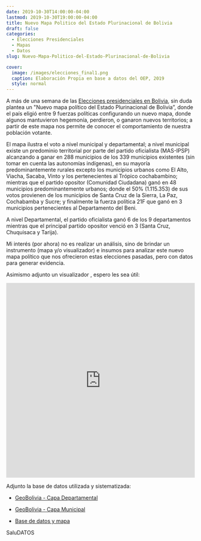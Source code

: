```yaml
---
date: 2019-10-30T14:00:00-04:00
lastmod: 2019-10-30T19:00:00-04:00
title: Nuevo Mapa Politico del Estado Plurinacional de Bolivia
draft: false
categories:
  - Elecciones Presidenciales
  - Mapas
  - Datos
slug: Nuevo-Mapa-Politico-del-Estado-Plurinacional-de-Bolivia

cover:
  image: /images/elecciones_final1.png
  caption: Elaboración Propia en base a datos del OEP, 2019
  style: normal
---
```


A más de una semana de las [Elecciones presidenciales en Bolivia](https://es.wikipedia.org/wiki/Elecciones_generales_de_Bolivia_de_2019), sin duda plantea un "Nuevo mapa político del Estado Plurinacional de Bolivia”, donde el país eligió entre 9 fuerzas políticas configurando un nuevo mapa, donde algunos mantuvieron hegemonía, perdieron, o ganaron nuevos territorios; a partir de este mapa nos permite de conocer el comportamiento de nuestra población votante.


El mapa ilustra el voto a nivel municipal y departamental; a nivel municipal existe un predominio territorial por parte del partido oficialista (MAS-IPSP) alcanzando a ganar en 288 municipios de los 339 municipios existentes (sin tomar en cuenta las autonomías indígenas), en su mayoría predominantemente rurales excepto los municipios urbanos como El Alto, Viacha, Sacaba, Vinto y los pertenecientes al Trópico cochabambino; mientras que el partido opositor (Comunidad Ciudadana) ganó en 48 municipios predominantemente urbanos; donde el 50% (1.115.353) de sus votos provienen de los municipios de Santa Cruz de la Sierra, La Paz, Cochabamba y Sucre; y finalmente la fuerza política 21F que ganó en 3 municipios pertenecientes al Departamento del Beni.

A nivel Departamental, el partido oficialista ganó 6 de los 9 departamentos mientras que el principal partido opositor venció en 3 (Santa Cruz, Chuquisaca y Tarija).

Mi interés (por ahora) no es realizar un análisis, sino de brindar un instrumento (mapa y/o visualizador) e insumos para analizar este nuevo mapa político que nos ofrecieron estas elecciones pasadas, pero con datos para generar evidencia.


Asimismo adjunto un visualizador , espero les sea útil:


<iframe width="100%" height="520" frameborder="0" src="https://rafemoro.carto.com/builder/94fa0e66-4722-4538-bcbc-29736acb4d03/embed" allowfullscreen webkitallowfullscreen mozallowfullscreen oallowfullscreen msallowfullscreen></iframe>

Adjunto la base de datos utilizada y sistematizada:

- [GeoBolivia -  Capa Departamental](https://geo.gob.bo/geonetwork/srv/spa/catalog.search#/metadata/51017e2e-e4de-4a37-af73-5ec596aed840) 

- [GeoBolivia -  Capa Municipal](https://geo.gob.bo/geonetwork/srv/spa/catalog.search#/metadata/7a2ac686-6f6f-4015-999e-3660f85719fa)

- [Base de datos y mapa](https://rednegra.net/nc/index.php/s/44r6TtXn5YdnECN)


SaluDATOS


